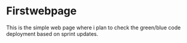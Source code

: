 # Firstwebpage

This is the simple web page where i plan to check the green/blue code deployment based on sprint updates. 
